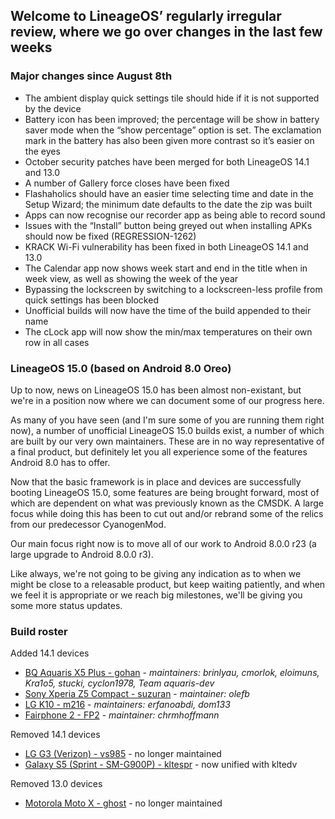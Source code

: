 ## Welcome to LineageOS’ regularly irregular review, where we go over changes in the last few weeks

### Major changes since August 8th

* The ambient display quick settings tile should hide if it is not supported by the device
* Battery icon has been improved; the percentage will be show in battery saver mode when the “show percentage” option is set. The exclamation mark in the battery has also been given more contrast so it’s easier on the eyes
* October security patches have been merged for both LineageOS 14.1 and 13.0
* A number of Gallery force closes have been fixed
* Flashaholics should have an easier time selecting time and date in the Setup Wizard; the minimum date defaults to the date the zip was built
* Apps can now recognise our recorder app as being able to record sound
* Issues with the “Install” button being greyed out when installing APKs should now be fixed (REGRESSION-1262)
* KRACK Wi-Fi vulnerability has been fixed in both LineageOS 14.1 and 13.0
* The Calendar app now shows week start and end in the title when in week view, as well as showing the week of the year
* Bypassing the lockscreen by switching to a lockscreen-less profile from quick settings has been blocked
* Unofficial builds will now have the time of the build appended to their name
* The cLock app will now show the min/max temperatures on their own row in all cases

### LineageOS 15.0 (based on Android 8.0 Oreo)

Up to now, news on LineageOS 15.0 has been almost non-existant, but we're in a position now where we can document some of our progress here.

As many of you have seen (and I'm sure some of you are running them right now), a number of unofficial LineageOS 15.0 builds exist, a number of which are built by our very own maintainers. 
These are in no way representative of a final product, but definitely let you all experience some of the features Android 8.0 has to offer.

Now that the basic framework is in place and devices are successfully booting LineageOS 15.0, some features are being brought forward, most of which are dependent on what was previously known as the CMSDK. 
A large focus while doing this has been to cut out and/or rebrand some of the relics from our predecessor CyanogenMod.

Our main focus right now is to move all of our work to Android 8.0.0 r23 (a large upgrade to Android 8.0.0 r3).

Like always, we're not going to be giving any indication as to when we might be close to a releasable product, but keep waiting patiently, and when we feel it is appropriate or we reach big milestones, we'll be giving you some more status updates.

### Build roster

Added 14.1 devices

* [BQ Aquaris X5 Plus - gohan](https://wiki.lineageos.org/devices/gohan) - _maintainers: brinlyau, cmorlok, eloimuns, Kra1o5, stucki, cyclon1978, Team aquaris-dev_
* [Sony Xperia Z5 Compact - suzuran](https://wiki.lineageos.org/devices/suzuran) - _maintainer: olefb_
* [LG K10 - m216](https://wiki.lineageos.org/devices/m216) - _maintainers: erfanoabdi, dom133_
* [Fairphone 2 - FP2](https://wiki.lineageos.org/devices/FP2) - _maintainer: chrmhoffmann_

Removed 14.1 devices

* [LG G3 (Verizon) - vs985](https://wiki.lineageos.org/devices/vs985) - no longer maintained
* [Galaxy S5 (Sprint - SM-G900P) - kltespr](https://wiki.lineageos.org/devices/kltespr) - now unified with kltedv

Removed 13.0 devices

* [Motorola Moto X - ghost](https://wiki.lineageos.org/devices/ghost) - no longer maintained


